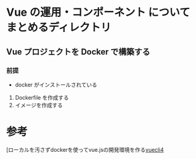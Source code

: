 # Vue の運用・コンポーネント についてまとめるディレクトリ
## Vue プロジェクトを Docker で構築する
### 前提
- docker がインストールされている

1. Dockerfile を作成する
2. イメージを作成する
# 参考
[ローカルを汚さずdockerを使ってvue.jsの開発環境を作る[vuecli4](https://qiita.com/rh_taro/items/ca08b930f704275286a4)